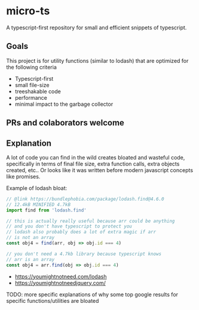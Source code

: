 # micro-ts

A typescript-first repository for small and efficient snippets of typescript.

## Goals

This project is for utility functions (similar to lodash) that are optimized for the following criteria

- Typescript-first
- small file-size
- treeshakable code
- performance
- minimal impact to the garbage collector

## PRs and colaborators welcome

## Explanation

A lot of code you can find in the wild creates bloated and wasteful code,
specifically in terms of final file size, extra function calls, extra objects created, etc..
Or looks like it was written before modern javascript concepts like promises.

Example of lodash bloat:

```js
// @link https://bundlephobia.com/package/lodash.find@4.6.0
// 12.4kB MINIFIED 4.7kB
import find from 'lodash.find'

// this is actually really useful because arr could be anything
// and you don't have typescript to protect you
// lodash also probably does a lot of extra magic if arr
// is not an array
const obj4 = find(arr, obj => obj.id === 4)
```

```ts
// you don't need a 4.7kb library because typescript knows
// arr is an array
const obj4 = arr.find(obj => obj.id === 4)
```

* https://youmightnotneed.com/lodash
* https://youmightnotneedjquery.com/

TODO: more specific explanations of why some top google results for specific functions/utilities are bloated
